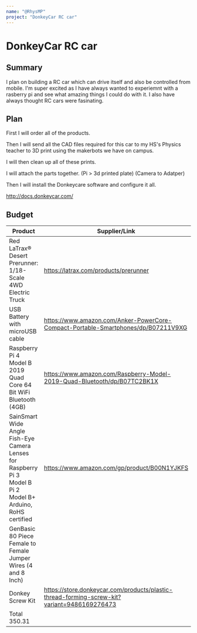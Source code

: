 ```yaml
---
name: "@RhysMP"
project: "DonkeyCar RC car"
---
```


# DonkeyCar RC car

## Summary

I plan on building a RC car which can  drive itself and also be controlled from mobile. I'm super excited as I have always wanted to experiemnt with a rasberry pi and see what amazing things I could do with it. I also have always thought RC cars were fasinating. 

## Plan

First I will order all of the products. 

Then I will send all the CAD files required for this car to my HS's Physics teacher to 3D print using the makerbots we have on campus.

I will then clean up all of these prints.

I will attach the parts together. (Pi > 3d printed plate) (Camera to Adatper)

Then I will install the Donkeycare software and configure it all.

http://docs.donkeycar.com/


## Budget

| Product         | Supplier/Link                         | Cost   |
| --------------- | ------------------------------------- | ------ |
| Red LaTrax® Desert Prerunner: 1/18-Scale 4WD Electric Truck       | https://latrax.com/products/prerunner | 142.30 (Includes tax) |
| USB Battery with microUSB cable | https://www.amazon.com/Anker-PowerCore-Compact-Portable-Smartphones/dp/B07211V9XG | ~~36.95~~ 0 already owned|
| Raspberry Pi 4 Model B 2019 Quad Core 64 Bit WiFi Bluetooth (4GB) | https://www.amazon.com/Raspberry-Model-2019-Quad-Bluetooth/dp/B07TC2BK1X | 174.08 (Includes tax)
| SainSmart Wide Angle Fish-Eye Camera Lenses for Raspberry Pi 3 Model B Pi 2 Model B+ Arduino, RoHS certified | https://www.amazon.com/gp/product/B00N1YJKFS | 24.08 (Includes Tax)
| GenBasic 80 Piece Female to Female Jumper Wires (4 and 8 Inch)| | https://www.amazon.com/GenBasic-Piece-Female-Jumper-Wires/dp/B01L5ULRUA | 6.49
| Donkey Screw Kit | https://store.donkeycar.com/products/plastic-thread-forming-screw-kit?variant=9486169276473 | 5.36
| Total    350.31     
